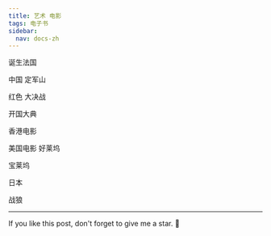 ```yaml
---
title: 艺术 电影
tags: 电子书
sidebar:
  nav: docs-zh
---
```



诞生法国

中国 定军山

红色
大决战

开国大典


香港电影

美国电影 好莱坞

宝莱坞

日本

战狼







<!--more-->

---

If you like this post, don't forget to give me a star. :star2:

